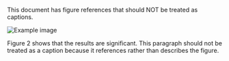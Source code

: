 This document has figure references that should NOT be treated as captions.

![Example image](image.png)

Figure 2 shows that the results are significant. This paragraph should not be treated as a caption because it references rather than describes the figure.
